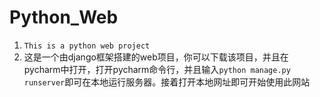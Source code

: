 # Python_Web
1. ```This is a python web project```
2. 这是一个由django框架搭建的web项目，你可以下载该项目，并且在pycharm中打开，打开pycharm命令行，并且输入```python manage.py runserver```即可在本地运行服务器。接着打开本地网址即可开始使用此网站

